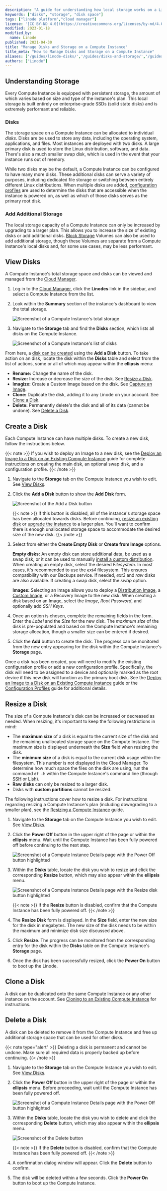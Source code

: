 ```yaml
---
description: "A guide for understanding how local storage works on a Linode and for help performing common tasks on a Linode's disks."
keywords: ["disks", "storage", "disk space"]
tags: ["linode platform","cloud manager"]
license: '[CC BY-ND 4.0](https://creativecommons.org/licenses/by-nd/4.0)'
modified: 2023-01-18
modified_by:
  name: Linode
published: 2021-04-30
title: "Manage Disks and Storage on a Compute Instance"
title_meta: "How to Manage Disks and Storage on a Compute Instance"
aliases: ['/guides/linode-disks/','/guides/disks-and-storage/','/guides/resize-a-linode-disk/']
authors: ["Linode"]
---
```


## Understanding Storage

Every Compute Instance is equipped with persistent storage, the amount of which varies based on size and type of the instance's plan. This local storage is built entirely on enterprise-grade SSDs (solid state disks) and is extremely performant and reliable.

### Disks

The storage space on a Compute Instance can be allocated to individual *disks*. Disks are be used to store any data, including the operating system, applications, and files. Most instances are deployed with two disks. A large primary disk is used to store the Linux distribution, software, and data. There's also a much smaller swap disk, which is used in the event that your instance runs out of memory.

While two disks may be the default, a Compute Instance can be configured to have many more disks. These additional disks can serve a variety of purposes, including dedicated file storage or switching between entirely different Linux distributions. When multiple disks are added, [configuration profiles](/docs/products/compute/compute-instances/guides/configuration-profiles/) are used to determine the disks that are accessible when the instance is powered on, as well as which of those disks serves as the primary root disk.

### Add Additional Storage

The local storage capacity of a Compute Instance can only be increased by upgrading to a larger plan. This allows you to increase the size of existing disks or add additional disks. [Block Storage](/docs/products/storage/block-storage/) Volumes can also be used to add additional storage, though these Volumes are separate from a Compute Instance's local disks and, for some use cases, may be less performant.

## View Disks

A Compute Instance's total storage space and disks can be viewed and managed from the [Cloud Manager](https://cloud.linode.com).

1. Log in to the [Cloud Manager](https://cloud.linode.com), click the **Linodes** link in the sidebar, and select a Compute Instance from the list.

1. Look within the **Summary** section of the instance's dashboard to view the total storage.

    ![Screenshot of a Compute Instance's total storage](compute-instance-summary-storage.png)

1. Navigate to the **Storage** tab and find the **Disks** section, which lists all disks on the Compute Instance.

    ![Screenshot of a Compute Instance's list of disks](storage-tab.png)

From here, a [disk can be created](#creating-a-disk) using the **Add a Disk** button. To take action on an disk, locate the disk within the **Disks** table and select from the list of actions, some or all of which may appear within the **ellipsis** menu:

- **Rename:** Change the name of the disk.
- **Resize:** Increase or decrease the size of the disk. See [Resize a Disk](#resize-a-disk).
- **Imagize:** Create a Custom Image based on the disk. See [Capture an Image](/docs/products/tools/images/guides/capture-an-image/).
- **Clone:** Duplicate the disk, adding it to any Linode on your account. See [Clone a Disk](#clone-a-disk).
- **Delete:** Permanently delete's the disk and all of its data (cannot be undone). See [Delete a Disk](#delete-a-disk).

## Create a Disk

Each Compute Instance can have multiple disks. To create a new disk, follow the instructions below.

{{< note >}}
If you wish to deploy an Image to a new disk, see the [Deploy an Image to a Disk on an Existing Compute Instance](/docs/products/tools/images/guides/deploy-image-to-existing-linode/) guide for complete instructions on creating the main disk, an optional swap disk, and a configuration profile.
{{< /note >}}

1. Navigate to the **Storage** tab on the Compute Instance you wish to edit. See [View Disks](#view-disks).

1. Click the **Add a Disk** button to show the **Add Disk** form.

    ![Screenshot of the Add a Disk button](add-disk.png)

    {{< note >}}
    If this button is disabled, all of the instance's storage space has been allocated towards disks. Before continuing, [resize an existing disk](#resize-a-disk) or [upgrade the instance](/docs/products/compute/compute-instances/guides/resize/) to a larger plan. You'll want to confirm there is enough unallocated storage space to accommodate the desired size of the new disk.
    {{< /note >}}

1. Select from either the **Create Empty Disk** or **Create from Image** options.

    **Empty disks:** An empty disk can store additional data, be used as a swap disk, or it can be used to manually [install a custom distribution](/docs/products/compute/compute-instances/guides/install-a-custom-distribution/). When creating an empty disk, select the desired *Filesystem*. In most cases, it's recommended to use the *ext4* filesystem. This ensures compatibility with our Backups service. If needed, *ext3* and *raw* disks are also available. If creating a swap disk, select the *swap* option.

    **Images:** Selecting an Image allows you to deploy a [Distribution Image](https://www.linode.com/distributions/), a [Custom Image](/docs/products/tools/images/), or a Recovery Image to the new disk. When creating a disk based on an Image, select the *Image*, *Root Password*, and optionally add *SSH Keys*.

1. Once an option is chosen, complete the remaining fields in the form. Enter the *Label* and the *Size* for the new disk. The *maximum size* of the disk is pre-populated and based on the Compute Instance's remaining storage allocation, though a smaller size can be entered if desired.

1. Click the **Add** button to create the disk. The progress can be monitored from the new entry appearing for the disk within the Compute Instance's **Storage** page.

Once a disk has been created, you will need to modify the existing configuration profile or add a new configuration profile. Specifically, the disk will need to be assigned to a device and optionally marked as the root device if this new disk will function as the primary boot disk. See the [Deploy an Image to a Disk on an Existing Compute Instance](/docs/products/tools/images/guides/deploy-image-to-existing-linode/) guide or the [Configuration Profiles](/docs/products/compute/compute-instances/guides/configuration-profiles/) guide for additional details.

## Resize a Disk

The size of a Compute Instance's disk can be increased or decreased as needed. When resizing, it's important to keep the following restrictions in mind:

- The **maximum size** of a disk is equal to the current size of the disk and the remaining unallocated storage space on the Compute Instance. The maximum size is displayed underneath the **Size** field when resizing the disk.
- The **minimum size** of a disk is equal to the current disk usage within the filesystem. This number is not displayed in the Cloud Manager. To determine how much space the files on the disk are using, run the command `df -h` within the Compute Instance's command line (through [SSH](/docs/products/compute/compute-instances/guides/set-up-and-secure/#connect-to-the-instance) or [Lish](/docs/products/compute/compute-instances/guides/lish/)).
- **Raw disks** can only be resized to a larger disk.
- Disks with **custom partitions** cannot be resized.

The following instructions cover how to resize a disk. For instructions regarding resizing a Compute Instance's plan (including downgrading to a smaller plan), see the [Resizing a Compute Instance](/docs/products/compute/compute-instances/guides/resize/) guide.

1. Navigate to the **Storage** tab on the Compute Instance you wish to edit. See [View Disks](#view-disks).

1. Click the **Power Off** button in the upper right of the page or within the **ellipsis** menu. Wait until the Compute Instance has been fully powered off before continuing to the next step.

    ![Screenshot of a Compute Instance Details page with the Power Off button highlighted](compute-instance-power-off.png)

1. Within the **Disks** table, locate the disk you wish to resize and click the corresponding **Resize** button, which may also appear within the **ellipsis** menu.

    ![Screenshot of a Compute Instance Details page with the Resize disk button highlighted](disk-resize.png)

    {{< note >}}
    If the **Resize** button is disabled, confirm that the Compute Instance has been fully powered off.
    {{< /note >}}

1.  The **Resize Disk** form is displayed. In the **Size** field, enter the new size for the disk in megabytes. The new size of the disk needs to be within the maximum and minimize disk size discussed above.

1.  Click **Resize**. The progress can be monitored from the corresponding entry for the disk within the **Disks** table on the Compute Instance's **Storage** page.

1.  Once the disk has been successfully resized, click the **Power On** button to boot up the Linode.

## Clone a Disk

A disk can be duplicated onto the same Compute Instance or any other instance on the account. See [Cloning to an Existing Compute Instance](/docs/products/compute/compute-instances/guides/clone-instance/#cloning-to-an-existing-linode) for instructions.

## Delete a Disk

A disk can be deleted to remove it from the Compute Instance and free up additional storage space that can be used for other disks.

{{< note type="alert" >}}
Deleting a disk is permanent and cannot be undone. Make sure all required data is properly backed up before continuing.
{{< /note >}}

1. Navigate to the **Storage** tab on the Compute Instance you wish to edit. See [View Disks](#view-disks).

1. Click the **Power Off** button in the upper right of the page or within the **ellipsis** menu. Before proceeding, wait until the Compute Instance has been fully powered off.

    ![Screenshot of a Compute Instance Details page with the Power Off button highlighted](compute-instance-power-off.png)

1. Within the **Disks** table, locate the disk you wish to delete and click the corresponding **Delete** button, which may also appear within the **ellipsis** menu.

    ![Screenshot of the Delete button](delete-disk.png)

    {{< note >}}
    If the **Delete** button is disabled, confirm that the Compute Instance has been fully powered off.
    {{< /note >}}

1. A confirmation dialog window will appear. Click the **Delete** button to confirm.

1. The disk will be deleted within a few seconds. Click the **Power On** button to boot up the Compute Instance.